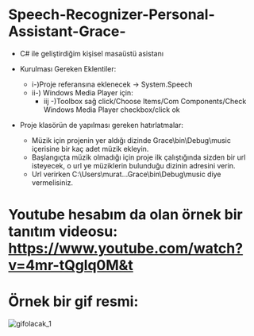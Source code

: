 # Speech-Recognizer-Personal-Assistant-Grace-
- C# ile geliştirdiğim kişisel masaüstü asistanı

- Kurulması Gereken Eklentiler:
  - i-)Proje referansına eklenecek -> System.Speech
  - ii-) Windows Media Player için:
    - iij -)Toolbox sağ click/Choose Items/Com Components/Check Windows Media Player checkbox/click ok

- Proje klasörün de yapılması gereken hatırlatmalar:
  - Müzik için projenin yer aldığı dizinde Grace\bin\Debug\music içerisine bir kaç adet müzik ekleyin.
  - Başlangıçta müzik olmadığı için proje ilk çalıştığında sizden bir url isteyecek, o url ye müziklerin bulunduğu dizinin adresini verin.
  - Url verirken C:\Users\murat\...Grace\bin\Debug\music diye vermelisiniz.

# Youtube hesabım da olan örnek bir tanıtım videosu: https://www.youtube.com/watch?v=4mr-tQglq0M&t



# Örnek bir gif resmi:

![gifolacak_1](https://user-images.githubusercontent.com/34923740/69920574-ce7c6780-149a-11ea-91e5-76ebf32c7f51.gif)
